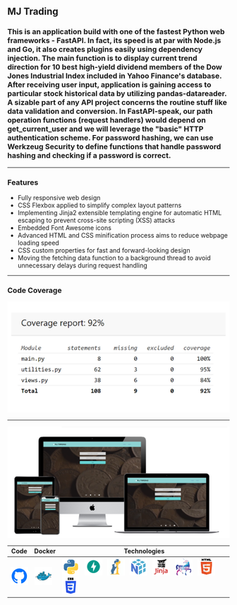 ## MJ Trading
### This is an application build with one of the fastest Python web frameworks - FastAPI. In fact, its speed is at par with Node.js and Go, it also creates plugins easily using dependency injection. The main function is to display current trend direction for 10 best high-yield dividend members of the Dow Jones Industrial Index included in Yahoo Finance's database. After receiving user input, application is gaining access to particular stock historical data by utilizing pandas-datareader. A sizable part of any API project concerns the routine stuff like data validation and conversion. In FastAPI-speak, our path operation functions (request handlers) would depend on get_current_user and we will leverage the "basic" HTTP authentication scheme. For password hashing, we can use Werkzeug Security to define functions that handle password hashing and checking if a password is correct.
--------------------------------------------------

### Features
* Fully responsive web design 
* CSS Flexbox applied to simplify complex layout patterns
* Implementing Jinja2 extensible templating engine for automatic HTML escaping to prevent cross-site scripting (XSS) attacks 
* Embedded Font Awesome icons
* Advanced HTML and CSS minification process aims to reduce webpage loading speed 
* CSS custom properties for fast and forward-looking design 
* Moving the fetching data function to a background thread to avoid unnecessary delays during request handling 

-------------------------------------------------

### Code Coverage

<img src="https://github.com/mjaroszewski1979/dogs_of_dow_v1/blob/main/cov_report.png">



-------------------------------------------------

   ![caption](https://github.com/mjaroszewski1979/dogs_of_dow_v1/blob/main/dogs_mockup.png)

 Code | Docker | Technologies
 ---- | ------ | ------------
[<img src="https://github.com/mjaroszewski1979/mjaroszewski1979/blob/main/github_g.png">](https://github.com/mjaroszewski1979/dogs_of_dow_v1) | [<img src="https://github.com/mjaroszewski1979/mjaroszewski1979/blob/main/docker_g.png">](https://hub.docker.com/r/maciej1245/dogs_of_dow) | <img src="https://github.com/mjaroszewski1979/mjaroszewski1979/blob/main/python_g.png"> &nbsp; <img src="https://github.com/mjaroszewski1979/mjaroszewski1979/blob/main/fastapi_g.png"> &nbsp; <img src="https://github.com/mjaroszewski1979/mjaroszewski1979/blob/main/pandas.png"> &nbsp; <img src="https://github.com/mjaroszewski1979/mjaroszewski1979/blob/main/numpy_g.png">  &nbsp; <img src="https://github.com/mjaroszewski1979/mjaroszewski1979/blob/main/jinja_g.png"> &nbsp; <img src="https://github.com/mjaroszewski1979/mjaroszewski1979/blob/main/uvicorn_g.png">  &nbsp; <img src="https://github.com/mjaroszewski1979/mjaroszewski1979/blob/main/html_g.png">  <img src="https://github.com/mjaroszewski1979/mjaroszewski1979/blob/main/css_g.png"> 
